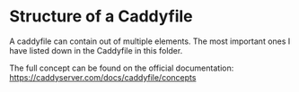 # Structure of a Caddyfile
A caddyfile can contain out of multiple elements.
The most important ones I have listed down in the Caddyfile in this folder. 

The full concept can be found on the official documentation: https://caddyserver.com/docs/caddyfile/concepts

